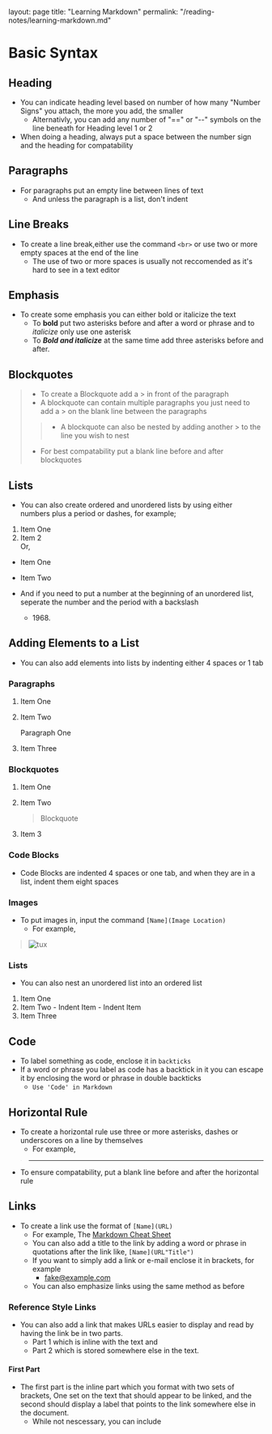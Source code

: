 layout: page
title: "Learning Markdown"
permalink: "/reading-notes/learning-markdown.md"

# Basic Syntax

## Heading

- You can indicate heading level based on number of how many "Number Signs" you attach, the more you add, the smaller
  - Alternativly, you can add any number of "==" or "--" symbols on the line beneath for Heading level 1 or 2
- When doing a heading, always put a space between the number sign and the heading for compatability

## Paragraphs

- For paragraphs put an empty line between lines of text
  - And unless the paragraph is a list, don't indent

## Line Breaks

- To create a line break,either use the command `<br>` or use two or more empty spaces at the end of the line
  - The use of two or more spaces is usually not reccomended as it's hard to see in a text editor

## Emphasis

- To create some emphasis you can either bold or italicize the text
  - To **bold** put two asterisks before and after a word or phrase and to *italicize* only use one asterisk
  - To ***Bold and italicize*** at the same time add three asterisks before and after.


## Blockquotes

> -  To create a Blockquote add a > in front of the paragraph
>  - A blockquote can contain multiple paragraphs you just need to add a > on the blank line between the paragraphs
>> - A blockquote can also be nested by adding another > to the line you wish to nest
> - For best compatability put a blank line before and after blockquotes


## Lists

-  You can also create ordered and unordered lists by using either numbers plus a period or dashes, for example;
1.  Item One
2.  Item 2<br>
Or,<br>
-  Item One
-  Item Two

- And if you need to put a number at the beginning of an unordered list, seperate the number and the period with a backslash
  - 1968\.

## Adding Elements to a List

- You can also add elements into lists by indenting either 4 spaces or 1 tab

### Paragraphs

1. Item One
2. Item Two

    Paragraph One
  
3. Item Three

### Blockquotes

1. Item One
2. Item Two

    > Blockquote

3. Item 3

### Code Blocks

- Code Blocks are indented 4 spaces or one tab, and when they are in a list, indent them eight spaces

### Images
  
  - To put images in, input the command `[Name](Image Location)`
    - For example,
  
  >![tux](https://user-images.githubusercontent.com/98154935/150903638-989b743e-5e65-4c64-af12-2f55d5862b9f.png)
 
### Lists
 
 - You can also nest an unordered list into an ordered list
 
  1. Item One
  2. Item Two
    - Indent Item
    - Indent Item
  3. Item Three
 
 ## Code
 
 - To label something as code, enclose it in `backticks`
  - If a word or phrase you label as code has a backtick in it you can escape it by enclosing the word or phrase in double backticks
    - ``Use 'Code' in Markdown``

## Horizontal Rule

- To create a horizontal rule use three or more asterisks, dashes or underscores on a line by themselves
  - For example,<br>
  
>---
  
- To ensure compatability, put a blank line before and after the horizontal rule

## Links

- To create a link use the format of `[Name](URL)`
  - For example, The [Markdown Cheat Sheet](https://www.markdownguide.org/cheat-sheet)
  - You can also add a title to the link by adding a word or phrase in quotations after the link like, `[Name](URL"Title")`
  - If you want to simply add a link or e-mail enclose it in brackets, for example<br>
    - <fake@example.com>
  - You can also emphasize links using the same method as before

### Reference Style Links

- You can also add a link that makes URLs easier to display and read by having the link be in two parts.
  - Part 1 which is inline with the text and
  - Part 2 which is stored somewhere else in the text.

#### First Part

- The first part is the inline part which you format with two sets of brackets, One set on the text that should appear to be linked, and the second should display a label that points to the link somewhere else in the document.
  - While not nescessary, you can include
